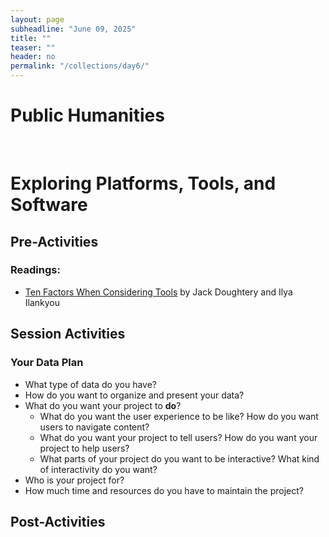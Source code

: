 ```yaml
---
layout: page
subheadline: "June 09, 2025"
title: ""
teaser: ""
header: no
permalink: "/collections/day6/"
---
```

# Public Humanities
<br>

# Exploring Platforms, Tools, and Software
## Pre-Activities
### Readings:
- [Ten Factors When Considering Tools](https://handsondataviz.org/tool-factors.html) by Jack Doughtery and Ilya Ilankyou
## Session Activities
### Your Data Plan
* What type of data do you have?
* How do you want to organize and present your data?
* What do you want your project to **do**?
  * What do you want the user experience to be like? How do you want users to navigate content?
  * What do you want your project to tell users? How do you want your project to help users?
  * What parts of your project do you want to be interactive? What kind of interactivity do you want?
* Who is your project for?
* How much time and resources do you have to maintain the project?

### 

## Post-Activities
